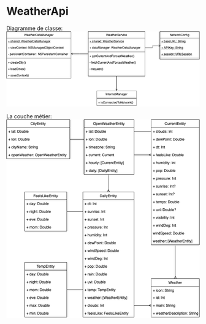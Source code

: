 # WeatherApi
Diagramme de classe:
![](./images/class_diagram.png)

La couche métier:
![](./images/business_level.png)
